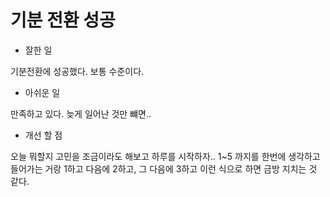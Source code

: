 # 기분 전환 성공

* 잘한 일

기분전환에 성공했다.
보통 수준이다.

* 아쉬운 일

만족하고 있다. 늦게 일어난 것만 뺴면..


* 개선 할 점

오늘 뭐할지 고민을 조금이라도 해보고 하루를 시작하자..
1~5 까지를 한번에 생각하고 들어가는 거랑
1하고 다음에 2하고, 그 다음에 3하고 이런 식으로 하면 금방 지치는 것 같다.
